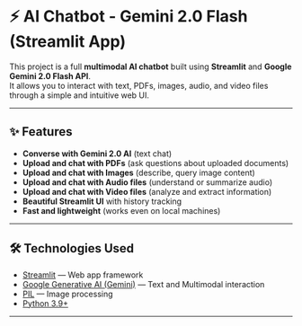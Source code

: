 # ⚡ AI Chatbot - Gemini 2.0 Flash (Streamlit App)

This project is a full **multimodal AI chatbot** built using **Streamlit** and **Google Gemini 2.0 Flash API**.  
It allows you to interact with text, PDFs, images, audio, and video files through a simple and intuitive web UI.

---

## ✨ Features
- **Converse with Gemini 2.0 AI** (text chat)
- **Upload and chat with PDFs** (ask questions about uploaded documents)
- **Upload and chat with Images** (describe, query image content)
- **Upload and chat with Audio files** (understand or summarize audio)
- **Upload and chat with Video files** (analyze and extract information)
- **Beautiful Streamlit UI** with history tracking
- **Fast and lightweight** (works even on local machines)

---

## 🛠 Technologies Used
- [Streamlit](https://streamlit.io/) — Web app framework
- [Google Generative AI (Gemini)](https://ai.google.dev) — Text and Multimodal interaction
- [PIL](https://pillow.readthedocs.io/en/stable/) — Image processing
- [Python 3.9+](https://www.python.org/)

---

